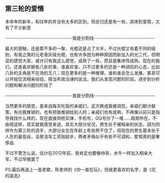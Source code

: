 ## 第三轮的爱情 ##

本命年的新年，和往年的并没有太多的区别，但总归还是有一些，具体到爱情，又有了不少新意

----------------------------------我是分割线-------------------------------

最大的感触，还是那不多的一聚，光棍还是占了大半，不过光棍又有着不同的级别，有我之类的元老骨灰级光棍，也有许多因为种种原因而新加入的光二代，但明显的感觉大家，或许只有我这么感觉，成熟了一些，而且是集体性成熟。现在的我们，还是喜欢聊些八卦的事，谁喜欢谁，只不过更多的还是一种调侃的心态，比如八卦的主角是不在场的王八；现在更多的是一种推理，谁和谁会怎么发展，甚至可以开始交流相亲经验，按当年政治课的说法，我们从发现问题的阶段，进步到分析问题和解决问题的阶段了

----------------------------------我是分割线-------------------------------

当然更多的感觉，是来自每天吃饭的亲戚们，这次换成我被调侃，亲戚们献计献策，有向我推销的，也有把我推销给别人的；亲戚们也有成熟，不再像以前只是指导我找什么样的，现在直接荷枪实弹，手机号，QQ号抄了一堆……趋势所在，不由得逆转，其实就我感觉来说，其实大部分状况，男生处于被相亲的状态，因为同样作为第三轮的选手，大部分女生在年龄上有些熬不住了，但现在的男生基本处于人生的最低谷，没房没车工资刚起步，两者矛盾似乎有些不可调和，爱情真的是奢侈品

不过不管怎么说，估计在2012年前，我肯定也要像帅哥，水牛一样加入相亲大军，不过早晚罢了

PS:最后再送上一首老歌，陈老师的《你一直在玩》，但我更喜欢的名字，是《花的姿态》